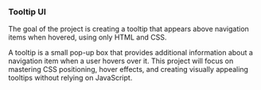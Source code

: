 <h3>Tooltip UI</h3>

<p>The goal of the project is creating a tooltip that appears above navigation items when hovered, using only HTML and CSS.</p>
<p>A tooltip is a small pop-up box that provides additional information about a navigation item when a user hovers over it. This project will focus on mastering CSS positioning, hover effects, and creating visually appealing tooltips without relying on JavaScript.</p>
